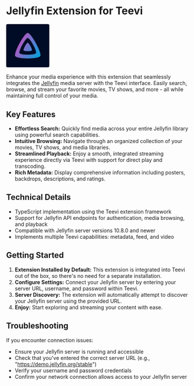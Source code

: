 # Jellyfin Extension for Teevi

<div>
  <img src="public/icon.png" alt="Jellyfin Logo" style="max-width: 88pt; display: inline-block; border-radius: 4px;">
</div>

Enhance your media experience with this extension that seamlessly integrates the [Jellyfin](https://jellyfin.org) media server with the Teevi interface. Easily search, browse, and stream your favorite movies, TV shows, and more - all while maintaining full control of your media.

## Key Features

- **Effortless Search:** Quickly find media across your entire Jellyfin library using powerful search capabilities.
- **Intuitive Browsing:** Navigate through an organized collection of your movies, TV shows, and media libraries.
- **Streamlined Playback:** Enjoy a smooth, integrated streaming experience directly via Teevi with support for direct play and transcoding.
- **Rich Metadata:** Display comprehensive information including posters, backdrops, descriptions, and ratings.

## Technical Details

- TypeScript implementation using the Teevi extension framework
- Support for Jellyfin API endpoints for authentication, media browsing, and playback
- Compatible with Jellyfin server versions 10.8.0 and newer
- Implements multiple Teevi capabilities: metadata, feed, and video

## Getting Started

1. **Extension Installed by Default:** This extension is integrated into Teevi out of the box, so there's no need for a separate installation.
2. **Configure Settings:** Connect your Jellyfin server by entering your server URL, username, and password within Teevi.
3. **Server Discovery:** The extension will automatically attempt to discover your Jellyfin server using the provided URL.
4. **Enjoy:** Start exploring and streaming your content with ease.

## Troubleshooting

If you encounter connection issues:

- Ensure your Jellyfin server is running and accessible
- Check that you've entered the correct server URL (e.g., "https://demo.jellyfin.org/stable")
- Verify your username and password credentials
- Confirm your network connection allows access to your Jellyfin server
